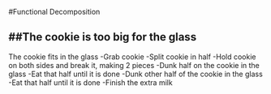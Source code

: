 #Functional Decomposition

##The cookie is too big for the glass 
-----------------------------------

The cookie fits in the glass 
    -Grab cookie 
    -Split cookie in half 
        -Hold cookie on both sides and break it, making 2 pieces
    -Dunk half on the cookie in the glass
        -Eat that half until it is done
    -Dunk other half of the cookie in the glass 
        -Eat that half until it is done 
    -Finish the extra milk 
